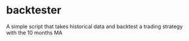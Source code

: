 # backtester
A simple script that takes historical data and backtest a trading strategy with the 10 months MA
